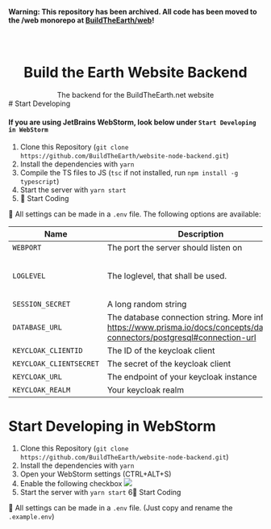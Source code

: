 
**Warning: This repository has been archived. All code has been moved to the /web monorepo at [BuildTheEarth/web](https://github.com/BuildTheEarth/web)!**


#

<div style="text-align: center;">
<img src="https://cdn.buildtheearth.net/static/logos/bte.gif" alt="">
<h1>Build the Earth Website Backend</h1>
The backend for the BuildTheEarth.net website
</div>
# Start Developing

#### If you are using JetBrains WebStorm, look below under `Start Developing in WebStorm`

1. Clone this Repository (`git clone https://github.com/BuildTheEarth/website-node-backend.git`)
2. Install the dependencies with `yarn`
3. Compile the TS files to JS (`tsc` if not installed, run `npm install -g typescript`)
4. Start the server with `yarn start`
5. 🎉 Start Coding

📌 All settings can be made in a `.env` file. The following options are available:

| Name                    | Description                                                                                                                  | Required | Type                        |
|-------------------------|------------------------------------------------------------------------------------------------------------------------------|----------|-----------------------------|
| `WEBPORT`               | The port the server should listen on                                                                                         | Yes      | number                      |
| `LOGLEVEL`              | The loglevel, that shall be used.                                                                                            | Yes      | debug, info, warning, error |
| `SESSION_SECRET`        | A long random string                                                                                                         | Yes      | string                      |
| `DATABASE_URL`          | The database connection string. More info: https://www.prisma.io/docs/concepts/database-connectors/postgresql#connection-url | Yes      | string                      |
| `KEYCLOAK_CLIENTID`     | The ID of the keycloak client                                                                                                | Yes      | string                      |
| `KEYCLOAK_CLIENTSECRET` | The secret of the keycloak client                                                                                            | Yes      | string                      |
| `KEYCLOAK_URL`          | The endpoint of your keycloak instance                                                                                       | Yes      | string                      |
| `KEYCLOAK_REALM`        | Your keycloak realm                                                                                                          | Yes      | string                      |

# Start Developing in WebStorm

1. Clone this Repository (`git clone https://github.com/BuildTheEarth/website-node-backend.git`)
2. Install the dependencies with `yarn`
3. Open your WebStorm settings (CTRL+ALT+S)
4. Enable the following checkbox ![](https://nach.link/G2q9i)
5. Start the server with `yarn start`
   6🎉 Start Coding

📌 All settings can be made in a `.env` file. (Just copy and rename the `.example.env`)
